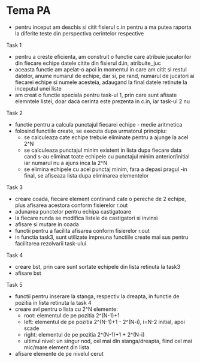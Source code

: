 # Tema PA

- pentru inceput am deschis si citit fisierul c.in pentru a ma putea raporta la diferite teste din perspectiva cerintelor respective

Task 1

- pentru a creste eficienta, am construit o functie care atribuie jucatorilor din fiecare echipe datele citite din fisierul d.in, atribuite_juc
- aceasta functie am apelat-o apoi in momentul in care am citit si restul datelor, anume numarul de echipe, dar si, pe rand, numarul de jucatori ai fiecarei echipe si numele acesteia, adaugand la final datele retinute la inceputul unei liste
- am creat o functie speciala pentru task-ul 1, prin care sunt afisate elemntele listei, doar daca cerinta este prezenta in c.in, iar task-ul 2 nu


Task 2
- functie pentru a calcula punctajul fiecarei echipe - medie aritmetica
- folosind functiile create, se executa dupa urmatorul principiu:
	- se calculeaza cate echipe trebuie eliminate pentru a ajunge la acel 2^N
	- se calculeaza punctajul minim existent in lista dupa fiecare data cand s-au eliminat toate echipele cu punctajul minim anterior/initial iar numarul nu a ajuns inca la 2^N
	- se elimina echipele cu acel punctaj minim, fara a depasi pragul
	-in final, se afiseaza lista dupa eliminarea elementelor
	
Task 3
- creare coada, fiecare element continand cate o pereche de 2 echipe, plus afisarea acestora conform fisierelor r.out
- adunarea punctelor pentru echipa castigatoare
- la fiecare runda se modifica listele de castigatori si invinsi
- afisare si mutare in coada
- functii pentru a facilita afisarea conform fisierelor r.out
- in functia task3, sunt utilizate impreuna functiile create mai sus pentru facilitarea rezolvarii task-ului

Task 4
- creare bst, prin care sunt sortate echipele din lista retinuta la task3
- afisare bst

Task 5
- functii pentru inserare la stanga, respectiv la dreapta, in functie de pozitia in lista retinuta la task 4
- creare avl pentru o lista cu 2^N elemente:
	- root: elementul de pe pozitia 2^(N-1)+1
	- left: elementul de pe pozitia 2^(N-1)+1 - 2^(N-i), i=N-2 initial, apoi scade 
	- right: elementul de pe pozitia 2^(N-1)+1 + 2^(N-i)
	- ultimul nivel: un singur nod, cel mai din stanga/dreapta, fiind cel mai mic/mare element din lista
- afisare elemente de pe nivelul cerut


